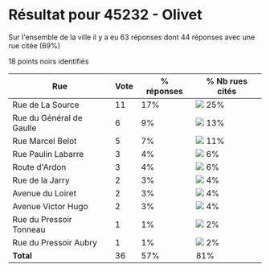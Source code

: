 # Résultat pour 45232 - Olivet

Sur l'ensemble de la ville il y a eu 63 réponses dont 44 réponses avec une rue citée (69%)

18 points noirs identifiés

| Rue | Vote | % réponses | % Nb rues cités|
|-----|------|------------|----------------|
| Rue de La Source | 11 | 17% | <img src="../../img/bar_25.gif" />&nbsp;25%|
| Rue du Général de Gaulle | 6 | 9% | <img src="../../img/bar_13.gif" />&nbsp;13%|
| Rue Marcel Belot | 5 | 7% | <img src="../../img/bar_11.gif" />&nbsp;11%|
| Rue Paulin Labarre | 3 | 4% | <img src="../../img/bar_6.gif" />&nbsp;6%|
| Route d'Ardon | 3 | 4% | <img src="../../img/bar_6.gif" />&nbsp;6%|
| Rue de la Jarry | 2 | 3% | <img src="../../img/bar_4.gif" />&nbsp;4%|
| Avenue du Loiret | 2 | 3% | <img src="../../img/bar_4.gif" />&nbsp;4%|
| Avenue Victor Hugo | 2 | 3% | <img src="../../img/bar_4.gif" />&nbsp;4%|
| Rue du Pressoir Tonneau | 1 | 1% | <img src="../../img/bar_2.gif" />&nbsp;2%|
| Rue du Pressoir Aubry | 1 | 1% | <img src="../../img/bar_2.gif" />&nbsp;2%|
| **Total** | 36 | 57% | 81%|
